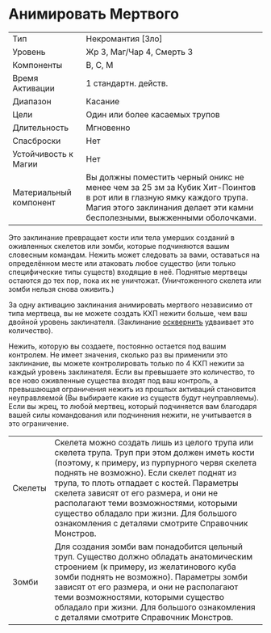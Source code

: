 
# Анимировать Мертвого

|                        |                                                                                                                                                                                                  |
| ---------------------- | ------------------------------------------------------------------------------------------------------------------------------------------------------------------------------------------------ |
| Тип                    | Некромантия [Зло]                                                                                                                                                                                |
| Уровень                | Жр 3, Маг/Чар 4, Смерть 3                                                                                                                                                                        |
| Компоненты             | В, С, М                                                                                                                                                                                          |
| Время Активации        | 1 стандартн. действ.                                                                                                                                                                             |
| Диапазон               | Касание                                                                                                                                                                                          |
| Цели                   | Один или более касаемых трупов                                                                                                                                                                   |
| Длительность           | Мгновенно                                                                                                                                                                                        |
| Спасброски             | Нет                                                                                                                                                                                              |
| Устойчивость к Магии   | Нет                                                                                                                                                                                              |
| Материальный компонент | Вы должны поместить черный оникс не менее чем за 25 зм за Кубик Хит-Поинтов в рот или в глазную ямку каждого трупа. Магия этого заклинания делает эти камни бесполезными, выжженными оболочками. |

Это заклинание превращает кости или тела умерших созданий в оживленных скелетов или зомби, которые подчиняются вашим словесным командам. Нежить может следовать за вами, оставаться на определённом месте или атаковать любое существо (или только специфические типы существ) входящие в неё. Поднятые мертвецы остаются до тех пор, пока их не уничтожат. (Уничтоженного скелета или зомби нельзя снова оживить.) 

За одну активацию заклинания анимировать мертвого независимо от типа мертвеца, вы не можете создать КХП нежити больше, чем ваш двойной уровень заклинателя. (Заклинание [осквернить](осквернить.md) удваивает это количество). 

Нежить, которую вы создаете, постоянно остается под вашим контролем. Не имеет значения, сколько раз вы применили это заклинание, вы можете контролировать только по 4 КХП нежити за каждый уровень заклинателя. Если вы превышаете это количество, то все ново оживленные существа входят под ваш контроль, а превышающая ограничения нежить из прошлых активаций становится неуправляемой (Вы выбираете какие из существ будут неуправляемы). Если вы жрец, то любой мертвец, который подчиняется вам благодаря вашей силы командования или подчинения нежити, не учитывается в это ограничение. 

|         |                                                                                                                                                                                                                                                                                                                                                                                                                            |
| ------- | -------------------------------------------------------------------------------------------------------------------------------------------------------------------------------------------------------------------------------------------------------------------------------------------------------------------------------------------------------------------------------------------------------------------------- |
| Скелеты | Скелета можно создать лишь из целого трупа или скелета трупа. Труп при этом должен иметь кости (поэтому, к примеру, из пурпурного червя скелета поднять не возможно). Если скелет поднят из трупа, то плоть отпадает с костей. Параметры скелета зависят от его размера, и они не располагают теми возможностями, которыми существо обладало при жизни. Для большого ознакомления с деталями смотрите Справочник Монстров. |
| Зомби   | Для создания зомби вам понадобится цельный труп. Существо должно обладать анатомическим строением (к примеру, из желатинового куба зомби поднять не возможно). Параметры зомби зависят от его размера, и они не располагают теми возможностями, которыми существо обладало при жизни. Для большого ознакомления с деталями смотрите Справочник Монстров.                                                                   |

